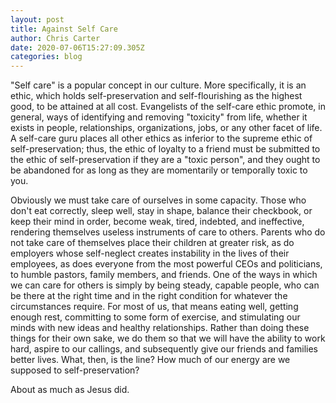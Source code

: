 ```yaml
---
layout: post
title: Against Self Care
author: Chris Carter
date: 2020-07-06T15:27:09.305Z
categories: blog
---
```

"Self care" is a popular concept in our culture. More specifically, it is an ethic, which holds self-preservation and self-flourishing as the highest good, to be attained at all cost. Evangelists of the self-care ethic promote, in general, ways of identifying and removing "toxicity" from life, whether it exists in people, relationships, organizations, jobs, or any other facet of life. A self-care guru places all other ethics as inferior to the supreme ethic of self-preservation; thus, the ethic of loyalty to a friend must be submitted to the ethic of self-preservation if they are a "toxic person", and they ought to be abandoned for as long as they are momentarily or temporally toxic to you. 

Obviously we must take care of ourselves in some capacity. Those who don't eat correctly, sleep well, stay in shape, balance their checkbook, or keep their mind in order, become weak, tired, indebted, and ineffective, rendering themselves useless instruments of care to others. Parents who do not take care of themselves place their children at greater risk, as do employers whose self-neglect creates instability in the lives of their employees, as does everyone from the most powerful CEOs and politicians, to humble pastors, family members, and friends. One of the ways in which we can care for others is simply by being steady, capable people, who can be there at the right time and in the right condition for whatever the circumstances require. For most of us, that means eating well, getting enough rest, committing to some form of exercise, and stimulating our minds with new ideas and healthy relationships. Rather than doing these things for their own sake, we do them so that we will have the ability to work hard, aspire to our callings, and subsequently give our friends and families better lives. What, then, is the line? How much of our energy are we supposed to self-preservation?

About as much as Jesus did.